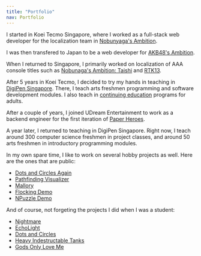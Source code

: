 ```yaml
---
title: "Portfolio"
nav: Portfolio
---
```

I started in Koei Tecmo Singapore, where I worked as a full-stack web developer for the localization team in [Nobunyaga's Ambition](/industry/nyaga).  

I was then transfered to Japan to be a web developer for [AKB48's Ambition](/industry/akb48). 

When I returned to Singapore, I primarily worked on localization of AAA console titles such as [Nobunaga's Ambition: Taishi](/industry/taishi) and [RTK13](/industry/rtk13).  

After 5 years in Koei Tecmo, I decided to try my hands in teaching in [DigiPen Singapore](https://www.digipen.edu.sg). 
There, I teach arts freshmen programming and software development modules. I also teach in [continuing education](https://www.digipen.edu.sg/academics/continuing-education) programs for adults.

After a couple of years, I joined UDream Entertainment to work as a backend engineer for the first iteration of [Paper Heroes](/industry/paper-heroes).

A year later, I returned to teaching in DigiPen Singapore. Right now, I teach around 300 computer science freshmen in project classes, and around 50 arts freshmen in introductory programming modules.  

In my own spare time, I like to work on several hobby projects as well. 
Here are the ones that are public:
- [Dots and Circles Again](/projects/dnc)
- [Pathfinding Visualizer](/projects/pathfinding)
- [Mallory](/projects/mallory)
- [Flocking Demo](/projects/flocking)
- [NPuzzle Demo](/projects/npuzzle)

And of course, not forgeting the projects I did when I was a student:
- [Nightmare](/student/nightmare)
- [EchoLight](/student/echolight)
- [Dots and Circles](/student/dnc)
- [Heavy Indestructable Tanks](/student/hit)
- [Gods Only Love Me](/student/gods)  


